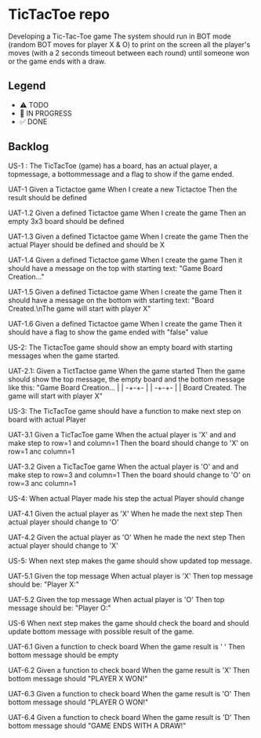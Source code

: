 # TicTacToe repo
Developing a Tic-Tac-Toe game
The system should run in BOT mode (random BOT moves for player X & O) to print on the screen all the
player's moves (with a 2 seconds timeout between each round) until someone won or the game ends with
a draw.

## Legend
- ⚠ TODO
- 🚧 IN PROGRESS
- ✅ DONE

## Backlog

US-1 : 
The TicTacToe (game) has a board, has an actual player, a topmessage, a bottommessage and a flag to show if the game ended. 

UAT-1 
Given a Tictactoe game
When I create a new Tictactoe
Then the result should be defined

UAT-1.2
Given a defined Tictactoe game
When I create the game 
Then an empty 3x3 board should be defined

UAT-1.3
Given a defined Tictactoe game
When I create the game 
Then the actual Player should be defined and should be X

UAT-1.4
Given a defined Tictactoe game
When I create the game 
Then it should have a message on the top with starting text: "Game Board Creation..."

UAT-1.5
Given a defined Tictactoe game
When I create the game 
Then it should have a message on the bottom with starting text: 
"Board Created.\nThe game will start with player X"

UAT-1.6
Given a defined Tictactoe game
When I create the game 
Then it should have a flag to show the game ended with "false" value

US-2:
The TictacToe game should show an empty board with starting messages when the game started.

UAT-2.1:
Given a TictTactoe game
When the game started
Then the game should show the top message, the empty board and the bottom message like this:
"Game Board Creation...
 | | 
-+-+-
 | | 
-+-+-
 | | 
Board Created.
The game will start with player X"

US-3:
The TicTacToe game should have a function to make next step on board with actual Player

UAT-3.1
Given a TicTacToe game
When the actual player is 'X' and and make step to row=1 and column=1
Then the board should change to 'X' on row=1 anc column=1

UAT-3.2
Given a TicTacToe game
When the actual player is 'O' and and make step to row=3 and column=1
Then the board should change to 'O' on row=3 anc column=1

US-4:
When actual Player made his step the actual Player should change

UAT-4.1
Given the actual player as 'X'
When he made the next step
Then actual player should change to 'O'

UAT-4.2
Given the actual player as 'O'
When he made the next step
Then actual player should change to 'X'

US-5:
When next step makes the game should show updated top message.

UAT-5.1
Given the top message
When actual player is 'X'
Then top message should be: "Player X:"

UAT-5.2
Given the top message
When actual player is 'O'
Then top message should be: "Player O:"

US-6
When next step makes the game should check the board and should update bottom message with possible result of the game.

UAT-6.1
Given a function to check board
When the game result is ' '
Then bottom message should be empty

UAT-6.2
Given a function to check board
When the game result is 'X'
Then bottom message should "PLAYER X WON!"

UAT-6.3
Given a function to check board
When the game result is 'O'
Then bottom message should "PLAYER O WON!"

UAT-6.4
Given a function to check board
When the game result is 'D'
Then bottom message should "GAME ENDS WITH A DRAW!"

